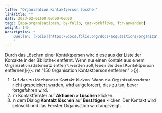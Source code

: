 ```yaml
---
title: "Organisation Kontaktperson löschen"
linkTitle: ""
date: 2023-02-01T00:00:00-00:00
tags: [app-organisationen, by-folio, cat-workflows, for-anwender]
weight: 140
Description: "
    Quellen: [Folio](https://docs.folio.org/docs/acquisitions/organizations/#deleting-a-contact-person) <!-- & [GBV](https://info.gebev.de/pages/viewpage.action?pageId=851935498) -->
    "
---
```


Durch das Löschen einer Kontaktperson wird diese aus der Liste der Kontakte in der Bibliothek entfernt. Wenn nur einen Kontakt aus einem Organisationsdatensatz entfernt werden soll, lesen Sie den [Kontaktperson entfernen]({{< ref "150 Organisation Kontaktperson entfernen" >}}).

1.  Auf den zu löschenden Kontakt klicken. Wenn die Organisationsdaten nicht gespeichert wurden, wird aufgefordert, dies zu tun, bevor fortgefahren wird.
2.  Im Kontaktfenster auf **Aktionen > Löschen** klicken.
3.  In dem Dialog **Kontakt löschen** auf **Bestätigen** klicken. Der Kontakt wird gelöscht und das Fenster Organisation wird angezeigt.
